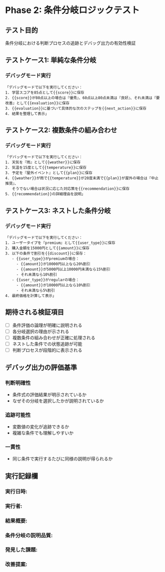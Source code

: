 # Phase 2: 条件分岐ロジックテスト

## テスト目的
条件分岐における判断プロセスの追跡とデバッグ出力の有効性検証

## テストケース1: 単純な条件分岐

### デバッグモード実行
```
「デバッグモードで以下を実行してください：
1. 学習スコアを85点として{{score}}に保存
2. {{score}}が80点以上の場合は『優秀』、60点以上80点未満は『良好』、それ未満は『要改善』として{{evaluation}}に保存
3. {{evaluation}}に基づいて具体的な次のステップを{{next_action}}に保存
4. 結果を整理して表示」
```

## テストケース2: 複数条件の組み合わせ

### デバッグモード実行
```
「デバッグモードで以下を実行してください：
1. 天気を『雨』として{{weather}}に保存
2. 気温を15度として{{temperature}}に保存
3. 予定を『屋外イベント』として{{plan}}に保存
4. {{weather}}が雨で{{temperature}}が20度未満で{{plan}}が屋外の場合は『中止推奨』、
   そうでない場合は状況に応じた対応策を{{recommendation}}に保存
5. {{recommendation}}の詳細理由を説明」
```

## テストケース3: ネストした条件分岐

### デバッグモード実行
```
「デバッグモードで以下を実行してください：
1. ユーザータイプを『premium』として{{user_type}}に保存
2. 購入金額を15000円として{{amount}}に保存
3. 以下の条件で割引を{{discount}}に保存：
   - {{user_type}}がpremiumの場合：
     - {{amount}}が10000円以上なら20%割引
     - {{amount}}が5000円以上10000円未満なら15%割引
     - それ未満なら10%割引
   - {{user_type}}がregularの場合：
     - {{amount}}が10000円以上なら10%割引
     - それ未満なら5%割引
4. 最終価格を計算して表示」
```

## 期待される検証項目

- [ ] 条件評価の論理が明確に説明される
- [ ] 各分岐選択の理由が示される
- [ ] 複数条件の組み合わせが正確に処理される
- [ ] ネストした条件での状態追跡が可能
- [ ] 判断プロセスが段階的に表示される

## デバッグ出力の評価基準

### 判断明確性
- 条件式の評価結果が明示されているか
- なぜその分岐を選択したかが説明されているか

### 追跡可能性
- 変数値の変化が追跡できるか
- 複雑な条件でも理解しやすいか

### 一貫性
- 同じ条件で実行するたびに同様の説明が得られるか

## 実行記録欄

### 実行日時:
### 実行者:
### 結果概要:
### 条件分岐の説明品質:
### 発見した課題:
### 改善提案: